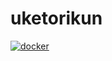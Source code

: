 # uketorikun
[![docker](https://img.shields.io/badge/image-v0.0.4-blue.svg?style=flat)](https://cloud.docker.com/repository/docker/hichtakk/uketorikun)
